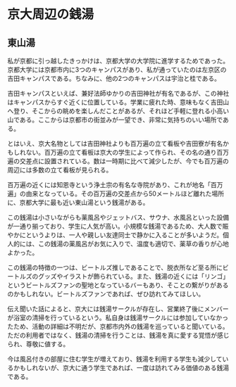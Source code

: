 # 京大周辺の銭湯

## 東山湯

私が京都に引っ越したきっかけは、京都大学の大学院に進学するためであった。京都大学には京都市内に3つのキャンパスがあり、私が通っていたのは左京区の吉田キャンパスである。ちなみに、他の2つのキャンパスは宇治と桂である。

吉田キャンパスといえば、兼好法師ゆかりの吉田神社が有名であるが、この神社はキャンパスからすぐ近くに位置している。学業に疲れた時、意味もなく吉田山へ登り、そこからの眺めを楽しんだことがあるが、それほど手軽に登れる小高い山である。ここからは京都市の街並みが一望でき、非常に気持ちのいい場所である。

とはいえ、京大名物としては吉田神社よりも百万遍の立て看板や吉田寮が有名かもしれない。百万遍の立て看板は京大の学生によって作られ、その名の通り百万遍の交差点に設置されている。数は一時期に比べて減少したが、今でも百万遍の周辺には多数の立て看板が見られる。

百万遍の近くには知恩寺という浄土宗の有名な寺院があり、これが地名「百万遍」の由来となっている。その百万遍の交差点から50メートルほど離れた場所に、京都大学に最も近い東山湯という銭湯がある。

この銭湯は小さいながらも薬風呂やジェットバス、サウナ、水風呂といった設備が一通り揃っており、学生に人気が高い。小規模な銭湯であるため、大人数で賑やかにというよりは、一人や親しい友達同士で静かに入ることが多いようだ。個人的には、この銭湯の薬風呂がお気に入りで、温度も適切で、薬草の香りが心地よかった。

この銭湯の特徴の一つは、ビートルズ推しであることで、脱衣所など至る所にビートルズのグッズやイラストが飾られている。また、銭湯の近くには「リンゴ」というビートルズファンの聖地となっているバーもあり、そことの繋がりがあるのかもしれない。ビートルズファンであれば、ぜひ訪れてみてほしい。

伝え聞いた話によると、京大には銭湯サークルが存在し、営業終了後にメンバーが浴室の清掃を行っているという。私自身は銭湯サークルには参加していなかったため、活動の詳細は不明だが、京都市内外の銭湯を巡っていると聞いている。ただの利用者ではなく、銭湯の清掃を行うことは、銭湯を真に愛する覚悟が感じられ、尊敬に値する。

今は風呂付きの部屋に住む学生が増えており、銭湯を利用する学生も減少しているかもしれないが、京大に通う学生であれば、一度は訪れてみる価値のある銭湯である。